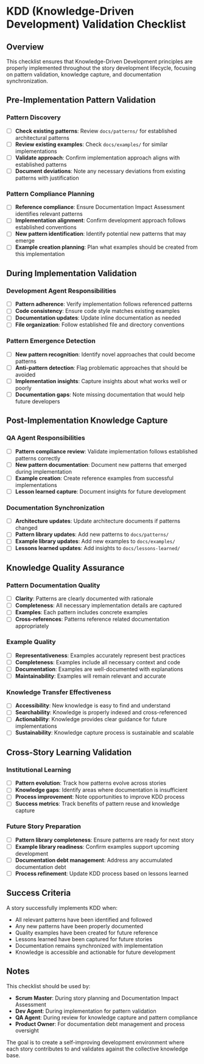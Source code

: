 # KDD (Knowledge-Driven Development) Validation Checklist

## Overview

This checklist ensures that Knowledge-Driven Development principles are properly implemented throughout the story development lifecycle, focusing on pattern validation, knowledge capture, and documentation synchronization.

## Pre-Implementation Pattern Validation

### Pattern Discovery

- [ ] **Check existing patterns**: Review `docs/patterns/` for established architectural patterns
- [ ] **Review existing examples**: Check `docs/examples/` for similar implementations
- [ ] **Validate approach**: Confirm implementation approach aligns with established patterns
- [ ] **Document deviations**: Note any necessary deviations from existing patterns with justification

### Pattern Compliance Planning

- [ ] **Reference compliance**: Ensure Documentation Impact Assessment identifies relevant patterns
- [ ] **Implementation alignment**: Confirm development approach follows established conventions
- [ ] **New pattern identification**: Identify potential new patterns that may emerge
- [ ] **Example creation planning**: Plan what examples should be created from this implementation

## During Implementation Validation

### Development Agent Responsibilities

- [ ] **Pattern adherence**: Verify implementation follows referenced patterns
- [ ] **Code consistency**: Ensure code style matches existing examples
- [ ] **Documentation updates**: Update inline documentation as needed
- [ ] **File organization**: Follow established file and directory conventions

### Pattern Emergence Detection

- [ ] **New pattern recognition**: Identify novel approaches that could become patterns
- [ ] **Anti-pattern detection**: Flag problematic approaches that should be avoided
- [ ] **Implementation insights**: Capture insights about what works well or poorly
- [ ] **Documentation gaps**: Note missing documentation that would help future developers

## Post-Implementation Knowledge Capture

### QA Agent Responsibilities

- [ ] **Pattern compliance review**: Validate implementation follows established patterns correctly
- [ ] **New pattern documentation**: Document new patterns that emerged during implementation
- [ ] **Example creation**: Create reference examples from successful implementations
- [ ] **Lesson learned capture**: Document insights for future development

### Documentation Synchronization

- [ ] **Architecture updates**: Update architecture documents if patterns changed
- [ ] **Pattern library updates**: Add new patterns to `docs/patterns/`
- [ ] **Example library updates**: Add new examples to `docs/examples/`
- [ ] **Lessons learned updates**: Add insights to `docs/lessons-learned/`

## Knowledge Quality Assurance

### Pattern Documentation Quality

- [ ] **Clarity**: Patterns are clearly documented with rationale
- [ ] **Completeness**: All necessary implementation details are captured
- [ ] **Examples**: Each pattern includes concrete examples
- [ ] **Cross-references**: Patterns reference related documentation appropriately

### Example Quality

- [ ] **Representativeness**: Examples accurately represent best practices
- [ ] **Completeness**: Examples include all necessary context and code
- [ ] **Documentation**: Examples are well-documented with explanations
- [ ] **Maintainability**: Examples will remain relevant and accurate

### Knowledge Transfer Effectiveness

- [ ] **Accessibility**: New knowledge is easy to find and understand
- [ ] **Searchability**: Knowledge is properly indexed and cross-referenced
- [ ] **Actionability**: Knowledge provides clear guidance for future implementations
- [ ] **Sustainability**: Knowledge capture process is sustainable and scalable

## Cross-Story Learning Validation

### Institutional Learning

- [ ] **Pattern evolution**: Track how patterns evolve across stories
- [ ] **Knowledge gaps**: Identify areas where documentation is insufficient
- [ ] **Process improvement**: Note opportunities to improve KDD process
- [ ] **Success metrics**: Track benefits of pattern reuse and knowledge capture

### Future Story Preparation

- [ ] **Pattern library completeness**: Ensure patterns are ready for next story
- [ ] **Example library readiness**: Confirm examples support upcoming development
- [ ] **Documentation debt management**: Address any accumulated documentation debt
- [ ] **Process refinement**: Update KDD process based on lessons learned

## Success Criteria

A story successfully implements KDD when:

- All relevant patterns have been identified and followed
- Any new patterns have been properly documented
- Quality examples have been created for future reference
- Lessons learned have been captured for future stories
- Documentation remains synchronized with implementation
- Knowledge is accessible and actionable for future development

## Notes

This checklist should be used by:

- **Scrum Master**: During story planning and Documentation Impact Assessment
- **Dev Agent**: During implementation for pattern validation
- **QA Agent**: During review for knowledge capture and pattern compliance
- **Product Owner**: For documentation debt management and process oversight

The goal is to create a self-improving development environment where each story contributes to and validates against the collective knowledge base.
